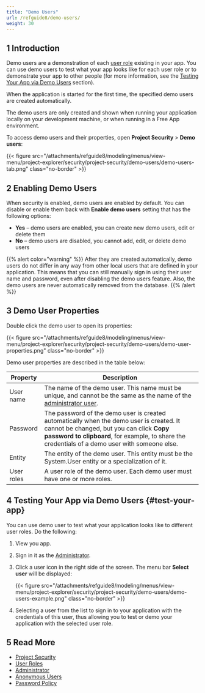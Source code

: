```yaml
---
title: "Demo Users"
url: /refguide8/demo-users/
weight: 30
---
```


## 1 Introduction

Demo users are a demonstration of each [user role](/refguide8/user-roles/) existing in your app. You can use demo users to test what your app looks like for each user role or to demonstrate your app to other people (for more information, see the [Testing Your App via Demo Users](#test-your-app) section). 

When the application is started for the first time, the specified demo users are created automatically.

The demo users are only created and shown when running your application locally on your development machine, or when running in a Free App environment.

To access demo users and their properties, open **Project Security** > **Demo users**:

{{< figure src="/attachments/refguide8/modeling/menus/view-menu/project-explorer/security/project-security/demo-users/demo-users-tab.png" class="no-border" >}}

## 2 Enabling Demo Users

When security is enabled, demo users are enabled by default. You can disable or enable them back with **Enable demo users** setting that has the following options:

* **Yes** – demo users are enabled, you can create new demo users, edit or delete them
* **No** – demo users are disabled, you cannot add, edit, or delete demo users

{{% alert color="warning" %}}
After they are created automatically, demo users do not differ in any way from other local users that are defined in your application. This means that you can still manually sign in using their user name and password, even after disabling the demo users feature. Also, the demo users are never automatically removed from the database.
{{% /alert %}}

## 3 Demo User Properties

Double click the demo user to open its properties:

{{< figure src="/attachments/refguide8/modeling/menus/view-menu/project-explorer/security/project-security/demo-users/demo-user-properties.png" class="no-border" >}}

Demo user properties are described in the table below:

| Property   | Description                                                  |
| ---------- | ------------------------------------------------------------ |
| User name  | The name of the demo user. This name must be unique, and cannot be the same as the name of the [administrator user](/refguide8/administrator/). |
| Password   | The password of the demo user is created automatically when the demo user is created. It cannot be changed, but you can click **Copy password to clipboard**, for example, to share the credentials of a demo user with someone else. |
| Entity     | The entity of the demo user. This entity must be the System.User entity or a specialization of it. |
| User roles | A user role of the demo user. Each demo user must have one or more roles. |

## 4 Testing Your App via Demo Users {#test-your-app}

You can use demo user to test what your application looks like to different user roles. Do the following:

1. View you app.
2. Sign in it as the [Administrator](/refguide8/administrator/).
3. Click a user icon in the right side of the screen. The menu bar **Select user** will be displayed: 

    {{< figure src="/attachments/refguide8/modeling/menus/view-menu/project-explorer/security/project-security/demo-users/demo-users-example.png" class="no-border" >}}

4. Selecting a user from the list to sign in to your application with the credentials of this user, thus allowing you to test or demo your application with the selected user role.

## 5 Read More

* [Project Security](/refguide8/project-security/)
* [User Roles](/refguide8/user-roles/)
* [Administrator](/refguide8/administrator/)
* [Anonymous Users](/refguide8/anonymous-users/)
* [Password Policy](/refguide8/password-policy/)
